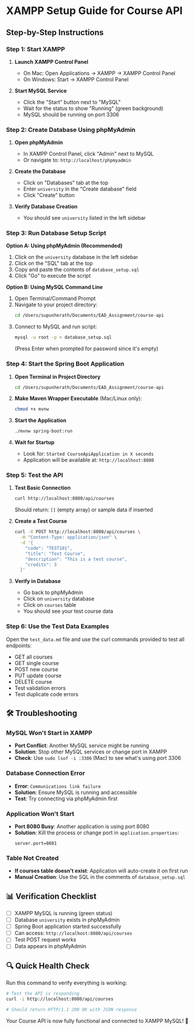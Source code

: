 # XAMPP Setup Guide for Course API

## Step-by-Step Instructions

### Step 1: Start XAMPP

1. **Launch XAMPP Control Panel**

   - On Mac: Open Applications → XAMPP → XAMPP Control Panel
   - On Windows: Start → XAMPP Control Panel

2. **Start MySQL Service**
   - Click the "Start" button next to "MySQL"
   - Wait for the status to show "Running" (green background)
   - MySQL should be running on port 3306

### Step 2: Create Database Using phpMyAdmin

1. **Open phpMyAdmin**

   - In XAMPP Control Panel, click "Admin" next to MySQL
   - Or navigate to: `http://localhost/phpmyadmin`

2. **Create the Database**

   - Click on "Databases" tab at the top
   - Enter `university` in the "Create database" field
   - Click "Create" button

3. **Verify Database Creation**
   - You should see `university` listed in the left sidebar

### Step 3: Run Database Setup Script

**Option A: Using phpMyAdmin (Recommended)**

1. Click on the `university` database in the left sidebar
2. Click on the "SQL" tab at the top
3. Copy and paste the contents of `database_setup.sql`
4. Click "Go" to execute the script

**Option B: Using MySQL Command Line**

1. Open Terminal/Command Prompt
2. Navigate to your project directory:
   ```bash
   cd /Users/supunherath/Documents/EAD_Assignment/course-api
   ```
3. Connect to MySQL and run script:
   ```bash
   mysql -u root -p < database_setup.sql
   ```
   (Press Enter when prompted for password since it's empty)

### Step 4: Start the Spring Boot Application

1. **Open Terminal in Project Directory**

   ```bash
   cd /Users/supunherath/Documents/EAD_Assignment/course-api
   ```

2. **Make Maven Wrapper Executable** (Mac/Linux only):

   ```bash
   chmod +x mvnw
   ```

3. **Start the Application**

   ```bash
   ./mvnw spring-boot:run
   ```

4. **Wait for Startup**
   - Look for: `Started CourseApiApplication in X seconds`
   - Application will be available at: `http://localhost:8080`

### Step 5: Test the API

1. **Test Basic Connection**

   ```bash
   curl http://localhost:8080/api/courses
   ```

   Should return: `[]` (empty array) or sample data if inserted

2. **Create a Test Course**

   ```bash
   curl -X POST http://localhost:8080/api/courses \
     -H "Content-Type: application/json" \
     -d '{
       "code": "TEST101",
       "title": "Test Course",
       "description": "This is a test course",
       "credits": 3
     }'
   ```

3. **Verify in Database**
   - Go back to phpMyAdmin
   - Click on `university` database
   - Click on `courses` table
   - You should see your test course data

### Step 6: Use the Test Data Examples

Open the `test_data.md` file and use the curl commands provided to test all endpoints:

- GET all courses
- GET single course
- POST new course
- PUT update course
- DELETE course
- Test validation errors
- Test duplicate code errors

## 🛠️ Troubleshooting

### MySQL Won't Start in XAMPP

- **Port Conflict**: Another MySQL service might be running
- **Solution**: Stop other MySQL services or change port in XAMPP
- **Check**: Use `sudo lsof -i :3306` (Mac) to see what's using port 3306

### Database Connection Error

- **Error**: `Communications link failure`
- **Solution**: Ensure MySQL is running and accessible
- **Test**: Try connecting via phpMyAdmin first

### Application Won't Start

- **Port 8080 Busy**: Another application is using port 8080
- **Solution**: Kill the process or change port in `application.properties`:
  ```properties
  server.port=8081
  ```

### Table Not Created

- **If courses table doesn't exist**: Application will auto-create it on first run
- **Manual Creation**: Use the SQL in the comments of `database_setup.sql`

## 📊 Verification Checklist

- [ ] XAMPP MySQL is running (green status)
- [ ] Database `university` exists in phpMyAdmin
- [ ] Spring Boot application started successfully
- [ ] Can access: `http://localhost:8080/api/courses`
- [ ] Test POST request works
- [ ] Data appears in phpMyAdmin

## 🔍 Quick Health Check

Run this command to verify everything is working:

```bash
# Test the API is responding
curl -i http://localhost:8080/api/courses

# Should return HTTP/1.1 200 OK with JSON response
```

Your Course API is now fully functional and connected to XAMPP MySQL! 🎉
